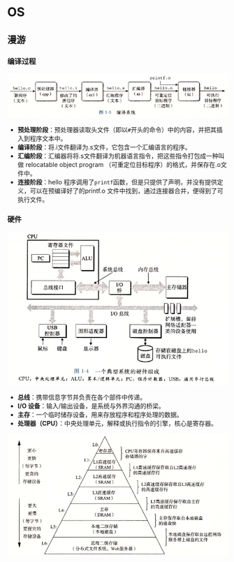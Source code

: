 # OS

## 漫游

### 编译过程

![compiler](image/compiler.png)

- **预处理阶段**：预处理器读取头文件（即以`#`开头的命令）中的内容，并把其插入到程序文本中。
- **编译阶段**：将.i文件翻译为.s文件，它包含一个汇编语言的程序。
- **汇编阶段**：汇编器将将.s文件翻译为机器语言指令，把这些指令打包成一种叫做 relocatable object program （可重定位目标程序）的格式，并保存在.o文件中。
- **连接阶段**：hello 程序调用了`printf`函数，但是只提供了声明，并没有提供定义，可以在预编译好了的printf.o 文件中找到，通过连接器合并，便得到了可执行文件。

### 硬件

![](image/hardware.png)

- **总线**：携带信息字节并负责在各个部件中传递。
- **I/O 设备**：输入/输出设备，是系统与外界沟通的桥梁。
- **主存**：一个临时储存设备，用来存放程序和程序处理的数据。
- **处理器（CPU）**：中央处理单元，解释或执行指令的引擎，核心是寄存器。

![](image/storage.png)

































